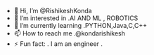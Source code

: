- 👋 Hi, I’m @RishikeshKonda
- 👀 I’m interested in .AI AND ML , ROBOTICS 
- 🌱 I’m currently learning .PYTHON,Java,C,C++
- 📫 How to reach me .@kondarishikesh
- ⚡ Fun fact: . I am an engineer .

<!---
RishikeshKonda/RishikeshKonda is a ✨ special ✨ repository because its `README.md` (this file) appears on your GitHub profile.
You can click the Preview link to take a look at your changes.
--->
